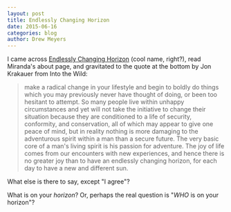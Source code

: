 ```yaml
---
layout: post
title: Endlessly Changing Horizon
date: 2015-06-16
categories: blog
author: Drew Meyers
---
```

I came across [Endlessly Changing Horizon](http://www.endlesslychanginghorizon.com/) (cool name, right?), read Miranda's about page, and gravitated to the quote at the bottom by Jon Krakauer from Into the Wild:

> make a radical change in your lifestyle and begin to boldly do things which you may previously never have thought of doing, or been too hesitant to attempt. So many people live within unhappy circumstances and yet will not take the initiative to change their situation because they are conditioned to a life of security, conformity, and conservation, all of which may appear to give one peace of mind, but in reality nothing is more damaging to the adventurous spirit within a man than a secure future. The very basic core of a man's living spirit is his passion for adventure. The joy of life comes from our encounters with new experiences, and hence there is no greater joy than to have an endlessly changing horizon, for each day to have a new and different sun.

What else is there to say, except "I agree"?

What is on your <em>horizon</em>? Or, perhaps the real question is "<em>WHO</em> is on your horizon"?